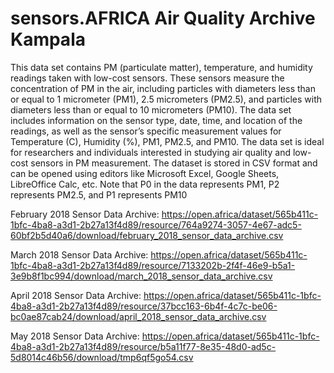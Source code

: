 # sensors.AFRICA Air Quality Archive Kampala

This data set contains PM (particulate matter), temperature, and humidity readings taken with low-cost sensors. These sensors measure the concentration of PM in the air, including particles with diameters less than or equal to 1 micrometer (PM1), 2.5 micrometers (PM2.5), and particles with diameters less than or equal to 10 micrometers (PM10). The data set includes information on the sensor type, date, time, and location of the readings, as well as the sensor’s specific measurement values for Temperature (C), Humidity (%), PM1, PM2.5, and PM10. The data set is ideal for researchers and individuals interested in studying air quality and low-cost sensors in PM measurement. The dataset is stored in CSV format and can be opened using editors like Microsoft Excel, Google Sheets, LibreOffice Calc, etc. Note that P0 in the data represents PM1, P2 represents PM2.5, and P1 represents PM10

February 2018 Sensor Data Archive: https://open.africa/dataset/565b411c-1bfc-4ba8-a3d1-2b27a13f4d89/resource/764a9274-3057-4e67-adc5-60bf2b5d40a6/download/february_2018_sensor_data_archive.csv

March 2018 Sensor Data Archive: https://open.africa/dataset/565b411c-1bfc-4ba8-a3d1-2b27a13f4d89/resource/7133202b-2f4f-46e9-b5a1-3e9b8f1bc994/download/march_2018_sensor_data_archive.csv

April 2018 Sensor Data Archive: https://open.africa/dataset/565b411c-1bfc-4ba8-a3d1-2b27a13f4d89/resource/37bcc163-6b4f-4c7c-be06-bc0ae87cab24/download/april_2018_sensor_data_archive.csv

May 2018 Sensor Data Archive: https://open.africa/dataset/565b411c-1bfc-4ba8-a3d1-2b27a13f4d89/resource/b5a11f77-8e35-48d0-ad5c-5d8014c46b56/download/tmp6qf5go54.csv
